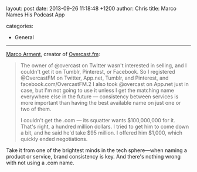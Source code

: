 layout: post
date: 2013-09-26 11:18:48 +1200
author: Chris
title: Marco Names His Podcast App

categories:
  - General

----

[Marco Arment](http://www.marco.org/2013/09/24/naming-overcast), creator of [Overcast.fm](https://overcast.fm/):

> The owner of @overcast on Twitter wasn't interested in selling, and I couldn't get it on Tumblr, Pinterest, or Facebook. So I registered @OvercastFM on Twitter, App.net, Tumblr, and Pinterest, and facebook.com/OvercastFM.2 I also took @overcast on App.net just in case, but I'm not going to use it unless I get the matching name everywhere else in the future — consistency between services is more important than having the best available name on just one or two of them.   
>
>  I couldn't get the .com — its squatter wants $100,000,000 for it. That's right, a hundred million dollars. I tried to get him to come down a bit, and he said he'd take $95 million. I offered him $1,000, which quickly ended negotiations.

Take it from one of the brightest minds in the tech sphere—when naming a product or service, brand consistency is key. And there's nothing wrong with not using a .com name.

<!-- more -->